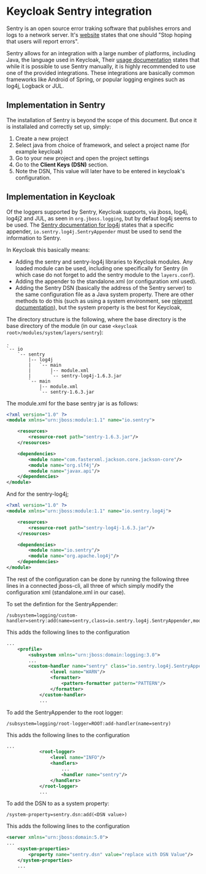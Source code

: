 # Keycloak Sentry integration

Sentry is an open source error traking software that publishes errors and logs to a network server. It's [website](https://sentry.io/welcome/) states that one should "Stop hoping that users will report errors". 

Sentry allows for an integration with a large number of platforms, including Java, the language used in Keycloak, Their [usage documentation](https://docs.sentry.io/clients/java/usage/) states that while it is possible to use Sentry manually, it is highly recommended to use one of the provided integrations. These integrations are basically common frameworks like Android of Spring, or popular logging engines such as log4j, Logback or JUL.

## Implementation in Sentry
The installation of Sentry is beyond the scope of this document. But once it is installaled and correctly set up, simply:

1. Create a new project
2. Select java from choice of framework, and select a project name (for example keycloak)
3. Go to your new project and open the project settings
4. Go to the **Client Keys (DSN)** section.
5. Note the DSN, This value will later have to be entered in keycloak's configuration.

## Implementation in Keycloak

Of the loggers supported by Sentry, Keycloak supports, via jboss, log4j, log4j2 and JUL, as seen in `org.jboss.logging`, but by defaut log4j seems to be used. The [Sentry documentation for log4j](https://docs.sentry.io/clients/java/modules/log4j/) states that a specific appender, `io.sentry.log4j.SentryAppender` must be used to send the information to Sentry.

In Keycloak this basically means:

* Adding the sentry and sentry-log4j libraries to Keycloak modules. Any loaded module can be used, including one specifically for Sentry (in which case do not forget to add the sentry module to the `layers.conf`).
* Adding the appender to the standalone.xml (or configuration xml used).
* Adding the Sentry DSN (basically the address of the Sentry server) to the same configuration file as a Java system property. There are other methods to do this (such as using a system environment, see [relevent documentation](https://docs.sentry.io/clients/java/config/)), but the system property is the best for Keycloak,

The directory structure is the following, where the base directory is the base directory of the module (in our case `<keycloak root>/modules/system/layers/sentry`):

```
.
`-- io
    `-- sentry
        |-- log4j
        |   `-- main
        |       |-- module.xml
        |       `-- sentry-log4j-1.6.3.jar
        `-- main
            |-- module.xml
            `-- sentry-1.6.3.jar
```

The module.xml for the base sentry jar is as follows:

```xml
<?xml version="1.0" ?>
<module xmlns="urn:jboss:module:1.1" name="io.sentry">

    <resources>
        <resource-root path="sentry-1.6.3.jar"/>
    </resources>

    <dependencies>
    	<module name="com.fasterxml.jackson.core.jackson-core"/>
    	<module name="org.slf4j"/>
    	<module name="javax.api"/>
    </dependencies>
</module>
```

And for the sentry-log4j;

```xml
<?xml version="1.0" ?>
<module xmlns="urn:jboss:module:1.1" name="io.sentry.log4j">

    <resources>
        <resource-root path="sentry-log4j-1.6.3.jar"/>
    </resources>

    <dependencies>
    	<module name="io.sentry"/>
    	<module name="org.apache.log4j"/>
    </dependencies>
</module>
```

The rest of the configuration can be done by running the following three lines in a connected jboss-cli, all three of which simply modify the configuration xml (standalone.xml in our case).

To set the defintion for the SentryAppender:
```
/subsystem=logging/custom-handler=sentry:add(name=sentry,class=io.sentry.log4j.SentryAppender,module=io.sentry.log4j,enabled=true,formatter=PATTERN,level=WARN)
```
This adds the following lines to the configuration

```xml
...
    <profile>
        <subsystem xmlns="urn:jboss:domain:logging:3.0">
        ...
        <custom-handler name="sentry" class="io.sentry.log4j.SentryAppender" module="io.sentry.log4j">
                <level name="WARN"/>
                <formatter>
                    <pattern-formatter pattern="PATTERN"/>
                </formatter>
            </custom-handler>
            ...
```

To add the SentryAppender to the root logger:
```
/subsystem=logging/root-logger=ROOT:add-handler(name=sentry)
```
This adds the following lines to the configuration

```xml
...
            <root-logger>
                <level name="INFO"/>
                <handlers>
                    ...
                    <handler name="sentry"/>
                </handlers>
            </root-logger>
            ...
```

To add the DSN to as a system property:
```
/system-property=sentry.dsn:add(<DSN value>)
```
This adds the following lines to the configuration

```xml
<server xmlns="urn:jboss:domain:5.0">
...
    <system-properties>
        <property name="sentry.dsn" value="replace with DSN Value"/>
    </system-properties>
    ...
```
